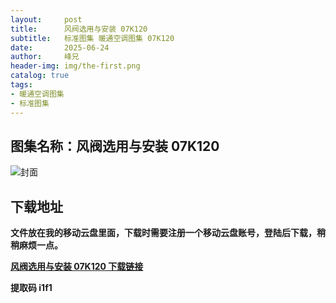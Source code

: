 ```yaml
---
layout:     post
title:      风阀选用与安装 07K120
subtitle:   标准图集 暖通空调图集 07K120
date:       2025-06-24
author:     峰兄
header-img: img/the-first.png
catalog: true
tags:
- 暖通空调图集
- 标准图集
---
```

## 图集名称：风阀选用与安装 07K120
![封面](https://pic1.imgdb.cn/item/6858f5a158cb8da5c864ef9b.jpg)


## 下载地址 ##
**文件放在我的移动云盘里面，下载时需要注册一个移动云盘账号，登陆后下载，稍稍麻烦一点。**  
  
[**风阀选用与安装 07K120 下载链接**](https://caiyun.139.com/w/i/2nQQSTGYRiGgh)


**提取码 i1f1**

